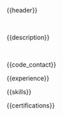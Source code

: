{{header}}

</br>

{{description}}

</br>

{{code_contact}}

{{experience}}

{{skills}}

{{certifications}}
